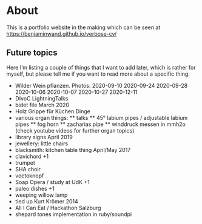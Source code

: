 # About
This is a portfolio website in the making which can be seen at https://benjaminwand.github.io/verbose-cv/

## Future topics
Here I’m listing a couple of things that I want to add later, which is rather for myself, but please tell me if you want to read more about a specific thing.

* Wilder Wein pflanzen. Photos: 2020-09-10 2020-09-24  2020-09-28 2020-10-06 2020-10-07 2020-10-27 2020-12-11 
* DIvoC LightningTalks
* bidet file March 2020
* Holz Grippe für Küchen Dinge
* various organ things:
** talks
** 45° labium pipes / adjustable labium pipes
** fog horn
** zacharias pipe
** winddruck messen in mmh2o
(check youtube videos for further organ topics)
* library signs April 2019
* jewellery: little chairs
* blacksmith: kitchen table thing April/May 2017
* clavichord +1
* trumpet
* SHA choir
* voctoknopf
* Soap Opera / study at UdK +1
* paleo dishes +1
* weeping willow lamp
* tied up Kurt Krömer 2014
* All I Can Eat / Hackathon Salzburg
* shepard tones implementation in ruby/soundpi